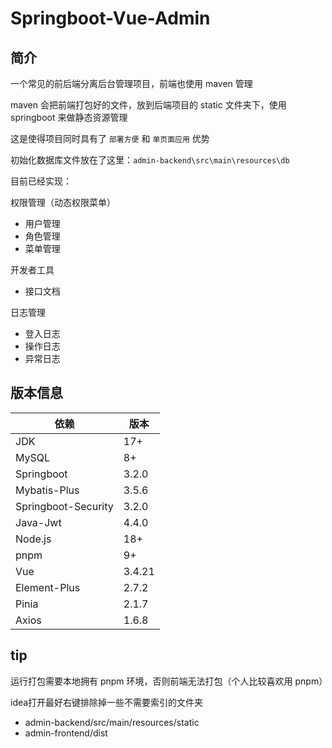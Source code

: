 # Springboot-Vue-Admin

## 简介

一个常见的前后端分离后台管理项目，前端也使用 maven 管理

maven 会把前端打包好的文件，放到后端项目的 static 文件夹下，使用 springboot 来做静态资源管理

这是使得项目同时具有了 `部署方便` 和 `单页面应用` 优势

初始化数据库文件放在了这里：`admin-backend\src\main\resources\db`

目前已经实现：

权限管理（动态权限菜单）

- 用户管理
- 角色管理
- 菜单管理

开发者工具

- 接口文档

日志管理

- 登入日志
- 操作日志
- 异常日志

## 版本信息

| 依赖                  | 版本     |
|---------------------|--------|
| JDK                 | 17+    |
| MySQL               | 8+     |
| Springboot          | 3.2.0  |
| Mybatis-Plus        | 3.5.6  |
| Springboot-Security | 3.2.0  |
| Java-Jwt            | 4.4.0  |
| Node.js             | 18+    |
| pnpm                | 9+     |
| Vue                 | 3.4.21 |
| Element-Plus        | 2.7.2  |
| Pinia               | 2.1.7  |
| Axios               | 1.6.8  |

## tip

运行打包需要本地拥有 pnpm 环境，否则前端无法打包（个人比较喜欢用 pnpm）

idea打开最好右键排除掉一些不需要索引的文件夹

- admin-backend/src/main/resources/static
- admin-frontend/dist
